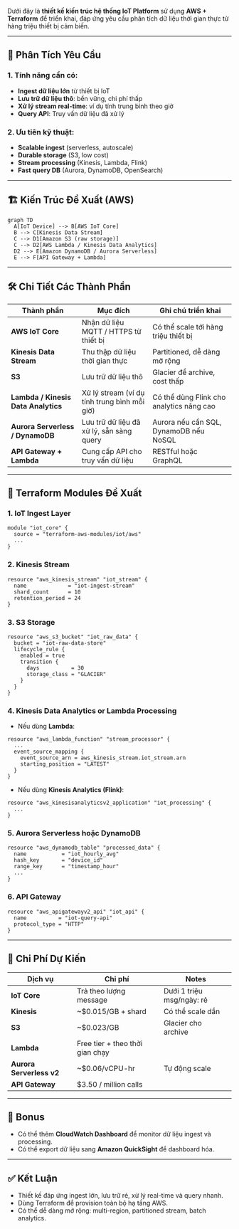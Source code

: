 Dưới đây là **thiết kế kiến trúc hệ thống IoT Platform** sử dụng **AWS + Terraform** để triển khai, đáp ứng yêu cầu phân tích dữ liệu thời gian thực từ hàng triệu thiết bị cảm biến.

---

## 🧠 **Phân Tích Yêu Cầu**

### 1. Tính năng cần có:

* **Ingest dữ liệu lớn** từ thiết bị IoT
* **Lưu trữ dữ liệu thô**: bền vững, chi phí thấp
* **Xử lý stream real-time**: ví dụ tính trung bình theo giờ
* **Query API**: Truy vấn dữ liệu đã xử lý

### 2. Ưu tiên kỹ thuật:

* **Scalable ingest** (serverless, autoscale)
* **Durable storage** (S3, low cost)
* **Stream processing** (Kinesis, Lambda, Flink)
* **Fast query DB** (Aurora, DynamoDB, OpenSearch)

---

## 🏗️ **Kiến Trúc Đề Xuất (AWS)**

```mermaid
graph TD
  A[IoT Device] --> B[AWS IoT Core]
  B --> C[Kinesis Data Stream]
  C --> D1[Amazon S3 (raw storage)]
  C --> D2[AWS Lambda / Kinesis Data Analytics]
  D2 --> E[Amazon DynamoDB / Aurora Serverless]
  E --> F[API Gateway + Lambda]
```

---

## 🛠️ **Chi Tiết Các Thành Phần**

| Thành phần                          | Mục đích                                     | Ghi chú triển khai                       |
| ----------------------------------- | -------------------------------------------- | ---------------------------------------- |
| **AWS IoT Core**                    | Nhận dữ liệu MQTT / HTTPS từ thiết bị        | Có thể scale tới hàng triệu thiết bị     |
| **Kinesis Data Stream**             | Thu thập dữ liệu thời gian thực              | Partitioned, dễ dàng mở rộng             |
| **S3**                              | Lưu trữ dữ liệu thô                          | Glacier để archive, cost thấp            |
| **Lambda / Kinesis Data Analytics** | Xử lý stream (ví dụ tính trung bình mỗi giờ) | Có thể dùng Flink cho analytics nâng cao |
| **Aurora Serverless / DynamoDB**    | Lưu trữ dữ liệu đã xử lý, sẵn sàng query     | Aurora nếu cần SQL, DynamoDB nếu NoSQL   |
| **API Gateway + Lambda**            | Cung cấp API cho truy vấn dữ liệu            | RESTful hoặc GraphQL                     |

---

## 🧱 **Terraform Modules Đề Xuất**

### 1. IoT Ingest Layer

```hcl
module "iot_core" {
  source = "terraform-aws-modules/iot/aws"
  ...
}
```

### 2. Kinesis Stream

```hcl
resource "aws_kinesis_stream" "iot_stream" {
  name             = "iot-ingest-stream"
  shard_count      = 10
  retention_period = 24
}
```

### 3. S3 Storage

```hcl
resource "aws_s3_bucket" "iot_raw_data" {
  bucket = "iot-raw-data-store"
  lifecycle_rule {
    enabled = true
    transition {
      days          = 30
      storage_class = "GLACIER"
    }
  }
}
```

### 4. Kinesis Data Analytics or Lambda Processing

* Nếu dùng **Lambda**:

```hcl
resource "aws_lambda_function" "stream_processor" {
  ...
  event_source_mapping {
    event_source_arn = aws_kinesis_stream.iot_stream.arn
    starting_position = "LATEST"
  }
}
```

* Nếu dùng **Kinesis Analytics (Flink)**:

```hcl
resource "aws_kinesisanalyticsv2_application" "iot_processing" {
  ...
}
```

### 5. Aurora Serverless hoặc DynamoDB

```hcl
resource "aws_dynamodb_table" "processed_data" {
  name           = "iot_hourly_avg"
  hash_key       = "device_id"
  range_key      = "timestamp_hour"
  ...
}
```

### 6. API Gateway

```hcl
resource "aws_apigatewayv2_api" "iot_api" {
  name          = "iot-query-api"
  protocol_type = "HTTP"
}
```

---

## 💸 **Chi Phí Dự Kiến**

| Dịch vụ                  | Chi phí                         | Notes                     |
| ------------------------ | ------------------------------- | ------------------------- |
| **IoT Core**             | Trả theo lượng message          | Dưới 1 triệu msg/ngày: rẻ |
| **Kinesis**              | \~\$0.015/GB + shard            | Có thể scale dần          |
| **S3**                   | \~\$0.023/GB                    | Glacier cho archive       |
| **Lambda**               | Free tier + theo thời gian chạy |                           |
| **Aurora Serverless v2** | \~\$0.06/vCPU-hr                | Tự động scale             |
| **API Gateway**          | \$3.50 / million calls          |                           |

---

## 📌 **Bonus**

* Có thể thêm **CloudWatch Dashboard** để monitor dữ liệu ingest và processing.
* Có thể export dữ liệu sang **Amazon QuickSight** để dashboard hóa.

---

## ✅ **Kết Luận**

* Thiết kế đáp ứng ingest lớn, lưu trữ rẻ, xử lý real-time và query nhanh.
* Dùng Terraform để provision toàn bộ hạ tầng AWS.
* Có thể dễ dàng mở rộng: multi-region, partitioned stream, batch analytics.

